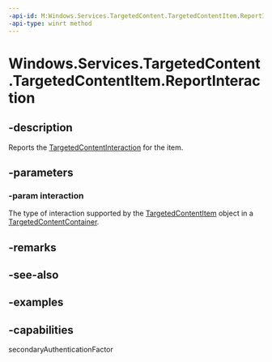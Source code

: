 ```yaml
---
-api-id: M:Windows.Services.TargetedContent.TargetedContentItem.ReportInteraction(Windows.Services.TargetedContent.TargetedContentInteraction)
-api-type: winrt method
---
```


<!-- Method syntax.
public void TargetedContentItem.ReportInteraction(TargetedContentInteraction interaction)
-->

# Windows.Services.TargetedContent.TargetedContentItem.ReportInteraction

## -description

Reports the [TargetedContentInteraction](targetedcontentinteraction.md) for the item.

## -parameters

### -param interaction

The type of interaction supported by the [TargetedContentItem](targetedcontentitem.md) object in a [TargetedContentContainer](targetedcontentcontainer.md).

## -remarks

## -see-also

## -examples

## -capabilities

secondaryAuthenticationFactor
